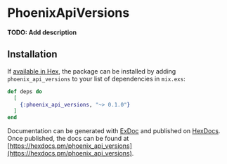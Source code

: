 # PhoenixApiVersions

**TODO: Add description**

## Installation

If [available in Hex](https://hex.pm/docs/publish), the package can be installed
by adding `phoenix_api_versions` to your list of dependencies in `mix.exs`:

```elixir
def deps do
  [
    {:phoenix_api_versions, "~> 0.1.0"}
  ]
end
```

Documentation can be generated with [ExDoc](https://github.com/elixir-lang/ex_doc)
and published on [HexDocs](https://hexdocs.pm). Once published, the docs can
be found at [https://hexdocs.pm/phoenix_api_versions](https://hexdocs.pm/phoenix_api_versions).

